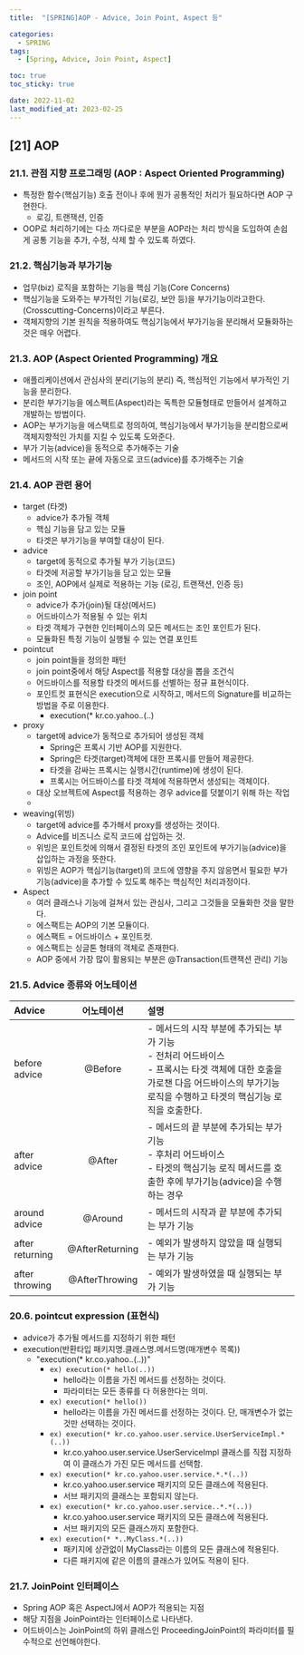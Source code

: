 ```yaml
---
title:  "[SPRING]AOP - Advice, Join Point, Aspect 등"

categories:
  - SPRING
tags:
  - [Spring, Advice, Join Point, Aspect]

toc: true
toc_sticky: true

date: 2022-11-02
last_modified_at: 2023-02-25
---
```

[21] AOP
---
### 21.1. 관점 지향 프로그래밍 (AOP : Aspect Oriented Programming)
- 특정한 함수(핵심기능) 호출 전이나 후에 뭔가 공통적인 처리가 필요하다면 AOP 구현한다.
  - 로깅, 트랜잭션, 인증
- OOP로 처리하기에는 다소 까다로운 부분을 AOP라는 처리 방식을 도입하여 손쉽게 공통 기능을 추가, 수정, 삭제 할 수 있도록 하였다.

### 21.2. 핵심기능과 부가기능
- 업무(biz) 로직을 포함하는 기능을 핵심 기능(Core Concerns)
- 핵심기능을 도와주는 부가적인 기능(로깅, 보안 등)을 부가기능이라고한다. (Crosscutting-Concerns)이라고 부른다.
- 객체지향의 기본 원칙을 적용하여도 핵심기능에서 부가기능을 분리해서 모듈화하는 것은 매우 어렵다.

### 21.3. AOP (Aspect Oriented Programming) 개요
- 애플리케이션에서 관심사의 분리(기능의 분리) 즉, 핵심적인 기능에서 부가적인 기능을 분리한다.
- 분리한 부가기능을 에스펙트(Aspect)라는 독특한 모듈형태로 만들어서 설계하고 개발하는 방법이다.
- AOP는 부가기능을 에스택트로 정의하여, 핵심기능에서 부가기능을 분리함으로써 객체지향적인 가치를 지킬 수 있도록 도와준다.
- 부가 기능(advice)을 동적으로 추가해주는 기술
- 메서드의 시작 또는 끝에 자동으로 코드(advice)를 추가해주는 기술

### 21.4. AOP 관련 용어
- target (타겟)
  - advice가 추가될 객체
  - 핵심 기능을 담고 있는 모듈
  - 타겟은 부가기능을 부여할 대상이 된다.
- advice
  - target에 동적으로 추가될 부가 기능(코드)
  - 타겟에 저공할 부가기능을 담고 있는 모듈
  - 조인, AOP에서 실제로 적용하는 기능 (로깅, 트랜잭션, 인증 등)
- join point
  - advice가 추가(join)될 대상(메서드)
  - 어드바이스가 적용될 수 있는 위치
  - 타겟 객체가 구현한 인터페이스의 모든 메서드는 조인 포인트가 된다.
  - 모듈화된 특정 기능이 실행될 수 있는 연결 포인트
- pointcut
  - join point들을 정의한 패턴
  - join point중에서 해당 Aspect를 적용할 대상을 뽑을 조건식
  - 어드바이스를 적용할 타겟의 메서드를 선별하는 정규 표현식이다.
  - 포인트컷 표현식은 execution으로 시작하고, 메서드의 Signature를 비교하는 방법을 주로 이용한다.
    - execution(* kr.co.yahoo.*.*(..)
- proxy
  - target에 advice가 동적으로 추가되어 생성된 객체
    - Spring은 프록시 기반 AOP를 지원한다.
    - Spring은 타겟(target)객체에 대한 프록시를 만들어 제공한다.
    - 타겟을 감싸는 프록시는 실행시간(runtime)에 생성이 된다.
    - 프록시는 어드바이스를 타겟 객체에 적용하면서 생성되는 객체이다.
  - 대상 오브젝트에 Aspect를 적용하는 경우 advice를 덧붙이기 위해 하는 작업
  - 
- weaving(위빙)
  - target에 advice를 추가해서 proxy를 생성하는 것이다.
  - Advice를 비즈니스 로직 코드에 삽입하는 것.
  - 위빙은 포인트컷에 의해서 결정된 타겟의 조인 포인트에 부가기능(advice)을 삽입하는 과정을 뜻한다.
  - 위빙은 AOP가 핵심기능(target)의 코드에 영향을 주지 않응면서 필요한 부가기능(advice)을 추가할 수 있도록 해주는 핵심적인 처리과정이다.
- Aspect
  - 여러 클래스나 기능에 걸쳐서 있는 관심사, 그리고 그것들을 모듈화한 것을 말한다.
  - 에스팩트는 AOP의 기본 모듈이다.
  - 에스팩트 = 어드바이스 + 포인트컷.
  - 에스팩트는 싱글톤 형태의 객체로 존재한다.
  - AOP 중에서 가장 많이 활용되는 부분은 @Transaction(트랜잭션 관리) 기능

### 21.5. Advice 종류와 어노테이션

|Advice|어노테이션|설명|
|:--|:--:|:--|
|before advice|@Before|- 메서드의 시작 부분에 추가되는 부가 기능<br>- 전처리 어드바이스<br>- 프록시는 타겟 객체에 대한  호출을 가로챈 다음 어드바이스의 부가기능 로직을 수행하고 타겟의 핵심기능 로직을 호출한다.|
|after advice|@After|- 메서드의 끝 부분에 추가되는 부가 기능<br>- 후처리 어드바이스<br>- 타겟의 핵심기능 로직 메서드를 호출한 후에 부가기능(advice)을 수행하는 경우|
|around advice|@Around|- 메서드의 시작과 끝 부분에 추가되는 부가 기능|
|after returning|@AfterReturning|- 예외가 발생하지 않았을 때 실행되는 부가 기능|
|after throwing|@AfterThrowing|- 예외가 발생하였을 때 실행되는 부가 기능|

### 20.6. pointcut expression (표현식)

- advice가 추가될 메서드를 지정하기 위한 패턴
- execution(반환타입 패키지명.클래스명.메서드명(매개변수 목록))
  - "execution(* kr.co.yahoo.*.*(..))"<br>
    - `ex) execution(* hello(..))`
      - hello라는 이름을 가진 메서드를 선정하는 것이다.
      - 파라미터는 모든 종류를 다 허용한다는 의미.<br> 
    - `ex) execution(* hello())`
      - hello라는 이름을 가진 메서드를 선정하는 것이다. 단, 매개변수가 없는 것만 선택하는 것이다.<br>
    - `ex) execution(* kr.co.yahoo.user.service.UserServiceImpl.*(..))`
      - kr.co.yahoo.user.service.UserServiceImpl 클래스를 직접 지정하여 이 클래스가 가진 모든 메서드를 선택함.  
    - `ex) execution(* kr.co.yahoo.user.service.*.*(..))`
      - kr.co.yahoo.user.service 패키지의 모든 클래스에 적용된다.
      - 서브 패키지의 클래스는 포함되지 않는다.  
    - `ex) execution(* kr.co.yahoo.user.service..*.*(..))`
      - kr.co.yahoo.user.service 패키지의 모든 클래스에 적용된다.
      - 서브 패키지의 모든 클래스까지 포함한다.  
    - `ex) execution(* *..MyClass.*(..))`
      - 패키지에 상관없이 MyClass라는 이름의 모든 클래스에 적용된다.
      - 다른 패키지에 같은 이름의 클래스가 있어도 적용이 된다.  

### 21.7. JoinPoint 인터페이스

- Spring AOP 혹은 AspectJ에서 AOP가 적용되는 지점
- 해당 지점을 JoinPoint라는 인터페이스로 나타낸다.
- 어드바이스는 JoinPoint의 하위 클래스인 ProceedingJoinPoint의 파라미터를 필수적으로 선언해야한다.